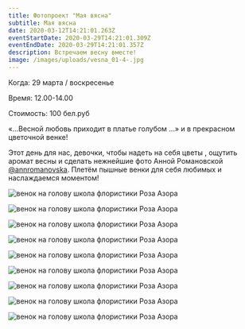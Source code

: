 ```yaml
---
title: Фотопроект "Мая вясна"
subtitle: Мая вясна
date: 2020-03-12T14:21:01.263Z
eventStartDate: 2020-03-29T14:21:01.309Z
eventEndDate: 2020-03-29T14:21:01.357Z
description: Встречаем весну вместе!
image: /images/uploads/vesna_01-4-.jpg
---
```

Когда: 29 марта / воскресенье

Время: 12.00-14.00

Стоимость: 100 бел.руб 

«...Весной любовь приходит в платье голубом ...» и в прекрасном цветочной венке!

Этот день для нас, девочки, чтобы надеть на себя цветы , ощутить аромат весны и сделать нежнейшие фото Анной Романовской [@annromanovska](https://www.instagram.com/annromanovska/?hl=ru). Плетём пышные венки для себя любимых и наслаждаемся моментом!

![венок на голову школа флористики Роза Азора](/images/uploads/vesna_01-3-.jpg "венок на голову школа флористики Роза Азора")

![венок на голову школа флористики Роза Азора](/images/uploads/vesna_01-2-.jpg "венок на голову школа флористики Роза Азора")

![венок на голову школа флористики Роза Азора](/images/uploads/vesna_01-12-.jpg "венок на голову школа флористики Роза Азора")

![венок на голову школа флористики Роза Азора](/images/uploads/vesna_01-11-.jpg "венок на голову школа флористики Роза Азора")

![венок на голову школа флористики Роза Азора](/images/uploads/vesna_01-9-.jpg "венок на голову школа флористики Роза Азора")

![венок на голову школа флористики Роза Азора](/images/uploads/vesna_01-8-.jpg "венок на голову школа флористики Роза Азора")

![венок на голову школа флористики Роза Азора](/images/uploads/vesna_01-7-.jpg "венок на голову школа флористики Роза Азора")

![венок на голову школа флористики Роза Азора](/images/uploads/vesna_01-6-.jpg "венок на голову школа флористики Роза Азора")

![венок на голову школа флористики Роза Азора](/images/uploads/vesna_01-5-.jpg "венок на голову школа флористики Роза Азора")
